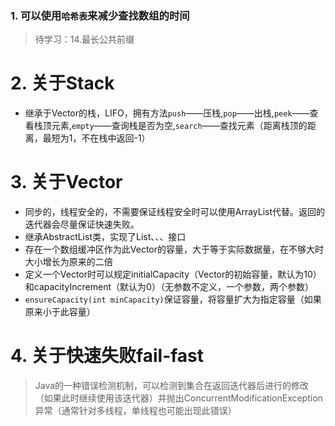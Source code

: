 ### 1. 可以使用`哈希表`来减少查找数组的时间

> 待学习：14.最长公共前缀

# 2. 关于Stack
- 继承于Vector的栈，LIFO，拥有方法`push`——压栈,`pop`——出栈,`peek`——查看栈顶元素,`empty`——查询栈是否为空,`search`——查找元素（距离栈顶的距离，最短为1，不在栈中返回-1）

# 3. 关于Vector
- 同步的，线程安全的，不需要保证线程安全时可以使用ArrayList代替。返回的迭代器会尽量保证快速失败。                                     
- 继承AbstractList类，实现了List、、、接口
- 存在一个数组缓冲区作为此Vector的容量，大于等于实际数据量，在不够大时大小增长为原来的二倍
- 定义一个Vector时可以规定initialCapacity（Vector的初始容量，默认为10）和capacityIncrement（默认为0）（无参数不定义，一个参数，两个参数）
- `ensureCapacity(int minCapacity)`保证容量，将容量扩大为指定容量（如果原来小于此容量）

# 4. 关于快速失败fail-fast
> Java的一种错误检测机制，可以检测到集合在返回迭代器后进行的修改（如果此时继续使用该迭代器）并抛出ConcurrentModificationException异常（通常针对多线程，单线程也可能出现此错误）